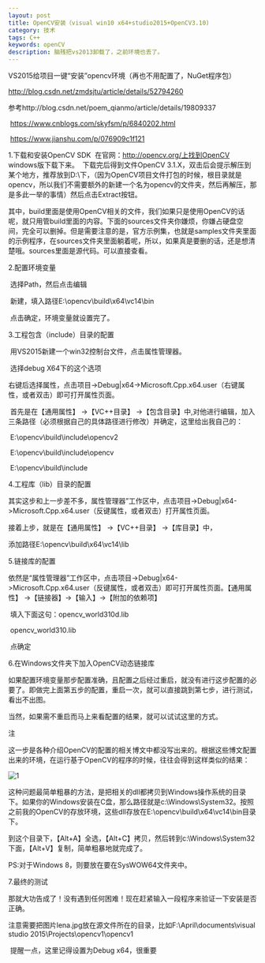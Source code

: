 ```yaml
---
layout: post
title: OpenCV安装（visual win10 x64+studio2015+OpenCV3.10)
category: 技术
tags: C++
keywords: openCV
description: 脑残把vs2013卸载了，之前环境也丢了。
---
```

VS2015给项目一键“安装”opencv环境（再也不用配置了，NuGet程序包）

http://blog.csdn.net/zmdsjtu/article/details/52794260



参考http://blog.csdn.net/poem_qianmo/article/details/19809337

​	https://www.cnblogs.com/skyfsm/p/6840202.html

​	https://www.jianshu.com/p/076909c1f121



1.下载和安装OpenCV SDK
​	在官网：http://opencv.org/上找到OpenCV windows版下载下来。
​	下载完后得到文件OpenCV 3.1.X，双击后会提示解压到某个地方，推荐放到D:\下，（因为OpenCV项目文件打包的时候，根目录就是opencv，所以我们不需要额外的新建一个名为opencv的文件夹，然后再解压，那是多此一举的事情）然后点击Extract按钮。

​	其中，build里面是使用OpenCV相关的文件，我们如果只是使用OpenCV的话呢，就只用管build里面的内容。下面的sources文件夹你嫌烦，你嫌占硬盘空间，完全可以删掉。但是需要注意的是，官方示例集，也就是samples文件夹里面的示例程序，在sources文件夹里面躺着呢，所以，如果真是要删的话，还是想清楚哦。
​	sources里面是源代码。可以直接查看。

2.配置环境变量

​	选择Path，然后点击编辑

​	新建，填入路径E:\opencv\build\x64\vc14\bin

​	点击确定，环境变量就设置完了。

3.工程包含（include）目录的配置

​	用VS2015新建一个win32控制台文件，点击属性管理器。

​	选择debug X64下的这个选项

​	右键后选择属性，点击项目->Debug|x64->Microsoft.Cpp.x64.user（右键属性，或者双击）即可打开属性页面。

​	首先是在【通用属性】 ->【VC++目录】 ->【包含目录】中,对他进行编辑，加入三条路径（必须根据自己的具体路径进行修改）并确定，这里给出我自己的：

​	E:\opencv\build\include\opencv2

​	E:\opencv\build\include\opencv

​	E:\opencv\build\include

4.工程库（lib）目录的配置

​	其实这步和上一步差不多，属性管理器”工作区中，点击项目->Debug|x64->Microsoft.Cpp.x64.user（反键属性，或者双击）打开属性页面。

接着上步，就是在【通用属性】 ->【VC++目录】 ->【库目录】中，

添加路径E:\opencv\build\x64\vc14\lib

5.链接库的配置

​	依然是“属性管理器”工作区中，点击项目->Debug|x64->Microsoft.Cpp.x64.user（反键属性，或者双击）即可打开属性页面。【通用属性】 ->【链接器】->【输入】->【附加的依赖项】

​	填入下面这句：opencv_world310d.lib

​					opencv_world310.lib

​	点确定

6.在Windows文件夹下加入OpenCV动态链接库

​	如果配置环境变量那步配置准确，且配置之后经过重启，就没有进行这步配置的必要了。即做完上面第五步的配置，重启一次，就可以直接跳到第七步，进行测试，看出不出图。

当然，如果需不重启而马上来看配置的结果，就可以试试这里的方式。

注

这一步是各种介绍OpenCV的配置的相关博文中都没写出来的。根据这些博文配置出来的环境，在运行基于OpenCV的程序的时候，往往会得到这样类似的结果：

![1](C:\Users\April\Desktop\1.png)

​	这种问题最简单粗暴的方法，是把相关的dll都拷贝到Windows操作系统的目录下。如果你的Windows安装在C盘，那么路径就是c:\Windows\System32。按照之前我的OpenCV的存放环境，这些dll存放在E:\opencv\build\x64\vc14\bin目录下。

​	到这个目录下，【Alt+A】全选，【Alt+C】拷贝，然后转到c:\Windows\System32下面，【Alt+V】复制，简单粗暴地就完成了。

PS:对于Windows 8，则要放在要在SysWOW64文件夹中。



7.最终的测试

​	那就大功告成了！没有遇到任何困难！现在赶紧输入一段程序来验证一下安装是否正确。

注意需要把图片lena.jpg放在源文件所在的目录，比如F:\April\documents\visual studio 2015\Projects\opencv1\opencv1

​	提醒一点，这里记得设置为Debug x64，很重要